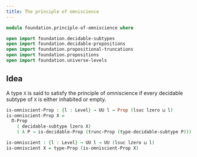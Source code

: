 ```yaml
---
title: The principle of omniscience
---
```


```agda
module foundation.principle-of-omniscience where

open import foundation.decidable-subtypes
open import foundation.decidable-propositions
open import foundation.propositional-truncations
open import foundation.propositions
open import foundation.universe-levels
```

## Idea

A type `X` is said to satisfy the principle of omniscience if every decidable subtype of `X` is either inhabited or empty.

```agda
is-omniscient-Prop : {l : Level} → UU l → Prop (lsuc lzero ⊔ l)
is-omniscient-Prop X =
  Π-Prop
    ( decidable-subtype lzero X)
    ( λ P → is-decidable-Prop (trunc-Prop (type-decidable-subtype P)))

is-omniscient : {l : Level} → UU l → UU (lsuc lzero ⊔ l)
is-omniscient X = type-Prop (is-omniscient-Prop X)
```
